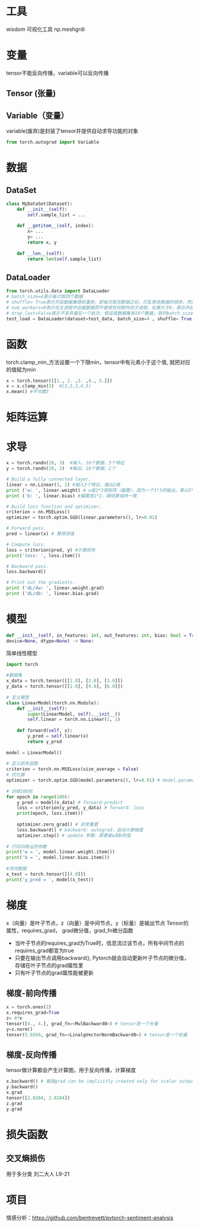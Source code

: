 
# 工具
wisdom 可视化工具
np.meshgrdi

# 变量
tensor不能反向传播，variable可以反向传播
## Tensor (张量)


## Variable（变量）
variable(废弃)是封装了tensor并提供自动求导功能的对象
```python
from torch.autograd import Variable

```


# 数据
## DataSet
```python
class MyDataSet(Dataset):
    def __init__(self):
        self.sample_list = ...
 
    def __getitem__(self, index):
        x= ...
        y= ...
        return x, y
 
    def __len__(self):
        return len(self.sample_list)
```
## DataLoader
```python
from torch.utils.data import DataLoader
# batch_size=4表示每次取四个数据
# shuffle= True表示开启数据集随机重排，即每次取完数据之后，打乱剩余数据的顺序，然后再进行下一次取
# num_workers=0表示在主进程中加载数据而不使用任何额外的子进程，如果大于0，表示开启多个进程，进程越多，处理数据的速度越快，但是会使电脑性能下降，占用更多的内存
# drop_last=False表示不丢弃最后一个批次，假设我数据集有10个数据，我的batch_size=3，即每次取三个数据，那么我最后一次只有一个数据能取，如果设置为true，则不丢弃这个包含1个数据的子集数据，反之则丢弃
test_load = DataLoader(dataset=test_data, batch_size=4 , shuffle= True, num_workers=0,drop_last=False)
```


# 函数

torch.clamp_min_方法设置一个下限min，tensor中有元素小于这个值, 就把对应的值赋为min
```python
x = torch.tensor([[1., 2. ,3. ,4., 5.]])
x = x.clamp_min(3)  #[3,3,3,4,5]
x.mean() #平均数3
```


# 矩阵运算


# 求导
```python
x = torch.randn(10, 3)  #输入，10个数据，3个特征
y = torch.randn(10, 2)  #输出，10个数据，2个

# Build a fully connected layer.
linear = nn.Linear(3, 2) #输入3个特征，输出2维
print ('w: ', linear.weight) # w是2*3得矩阵（偏置），因为一个1*3的输出，乘以3*2的矩阵，才能得到一个1*2的结果
print ('b: ', linear.bias) #偏置是1*2，跟结果保持一致

# Build loss function and optimizer.
criterion = nn.MSELoss()
optimizer = torch.optim.SGD(linear.parameters(), lr=0.01)

# Forward pass.
pred = linear(x) # 算预测值

# Compute loss.
loss = criterion(pred, y) #计算损失
print('loss: ', loss.item())

# Backward pass.
loss.backward() 

# Print out the gradients.
print ('dL/dw: ', linear.weight.grad) 
print ('dL/db: ', linear.bias.grad)
```

# 模型

```python 
def __init__(self, in_features: int, out_features: int, bias: bool = True,  
device=None, dtype=None) -> None:
```

简单线性模型
```python
import torch  
  
#数据集  
x_data = torch.tensor([[1.0], [2.0], [3.0]])  
y_data = torch.tensor([[2.0], [4.0], [6.0]])  
  
# 定义模型  
class LinearModel(torch.nn.Module):  
	def __init__(self):  
		super(LinearModel, self).__init__()  
		self.linear = torch.nn.Linear(1, 1)  
  
	def forward(self, x):  
		y_pred = self.linear(x)  
		return y_pred  
  
model = LinearModel()  
  
# 定义损失函数  
criterion = torch.nn.MSELoss(size_average = False)  
# 优化器  
optimizer = torch.optim.SGD(model.parameters(), lr=0.01) # model.parameters()自动完成参数的初始化操作，这个地方我可能理解错了  
  
# 训练100轮  
for epoch in range(100):  
	y_pred = model(x_data) # forward:predict  
	loss = criterion(y_pred, y_data) # forward: loss  
	print(epoch, loss.item())  
  
	optimizer.zero_grad() # 非常重要  
	loss.backward() # backward: autograd，自动计算梯度  
	optimizer.step() # update 参数，即更新w和b的值  
  
# 打印训练出的参数  
print('w = ', model.linear.weight.item())  
print('b = ', model.linear.bias.item())  
  
#测试数据  
x_test = torch.tensor([[4.0]])  
print('y_pred = ', model(x_test))
```
# 梯度
x（向量）是叶子节点，z（向量）是中间节点，y（标量）是输出节点
Tensor的属性，requires_grad， grad微分值，grad_fn微分函数
- 当叶子节点的requires_grad为True时，信息流过该节点，所有中间节点的requires_grad都变为true
- 只要在输出节点调用backward(), Pytorch就会自动更新叶子节点的微分值，存储在叶子节点的grad属性里
- 只有叶子节点的grad属性能被更新
## 梯度-前向传播
```python
x = torch.ones(2)
x.requires_grad=True
z= 4*x
tensor([4., 4.], grad_fn=<MulBackward0>) # tensor是一个矢量
y=z.norm()
tensor(5.6569, grad_fn=<LinalgVectorNormBackward0>) # tensor是一个标量
```
## 梯度-反向传播
tensor做计算都会产生计算图，用于反向传播，计算梯度
```python
x.backward() # 报错grad can be implicitly created only for scalar outputs， 只能作用于标量
y.backward()
x.grad
tensor([2.8284, 2.8284])
z.grad
y.grad
```


# 损失函数
## 交叉熵损伤
用于多分类
刘二大人 L9-21



# 项目

情感分析：https://github.com/bentrevett/pytorch-sentiment-analysis
